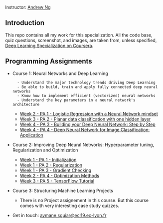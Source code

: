 Instructor: [Andrew Ng](http://www.andrewng.org/)

## Introduction

This repo contains all my work for this specialization. All the code base, quiz questions, screenshot, and images, are taken from, unless specified, [Deep Learning Specialization on Coursera](https://www.coursera.org/specializations/deep-learning).

## Programming Assignments

- Course 1: Neural Networks and Deep Learning

        - Understand the major technology trends driving Deep Learning
        - Be able to build, train and apply fully connected deep neural networks 
        - Know how to implement efficient (vectorized) neural networks 
        - Understand the key parameters in a neural network's architecture 

    
  - [Week 2 - PA 1 - Logistic Regression with a Neural Network mindset](https://github.com/Aymanesguiar/Deep-Learning-Specialization-DeepLearningia/blob/main/Course%201%20-%20Neural%20Networks%20and%20Deep%20Learning/Logistic_Regression_with_a_Neural_Network_mindset_v6a.ipynb)
  - [Week 3 - PA 2 - Planar data classification with one hidden layer](https://github.com/Aymanesguiar/Deep-Learning-Specialization-DeepLearningia/blob/main/Course%201%20-%20Neural%20Networks%20and%20Deep%20Learning/Planar_data_classification_with_onehidden_layer_v6c.ipynb)
  - [Week 4 - PA 3 - Building your Deep Neural Network: Step by Step](https://github.com/Aymanesguiar/Deep-Learning-Specialization-DeepLearningia/blob/main/Course%201%20-%20Neural%20Networks%20and%20Deep%20Learning/Building_your_Deep_Neural_Network_Step_by_Step_v8a.ipynb)
  - [Week 4 - PA 4 - Deep Neural Network for Image Classification: Application](https://github.com/Aymanesguiar/Deep-Learning-Specialization-DeepLearningia/blob/main/Course%201%20-%20Neural%20Networks%20and%20Deep%20Learning/Deep%20Neural%20Network%20-%20Application%20v8.ipynb)

- Course 2: Improving Deep Neural Networks: Hyperparameter tuning, Regularization and Optimization

  - [Week 1 - PA 1 - Initialization](#)
  - [Week 1 - PA 2 - Regularization](#)
  - [Week 1 - PA 3 - Gradient Checking](#)
  - [Week 2 - PA 4 - Optimization Methods](#)
  - [Week 3 - PA 5 - TensorFlow Tutorial](#)

- Course 3: Structuring Machine Learning Projects

  - There is no Project assignement in this course. But this course comes with very interesting case study quizzes.
  
  
- Get in touch: aymane.sguiar@ecl19.ec-lyon.fr
